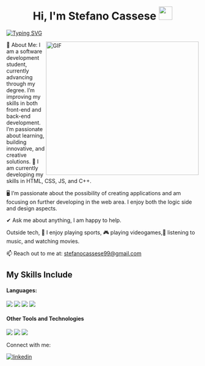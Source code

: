 <h1 align="center"><b>Hi, I'm Stefano Cassese </b><img src="https://media.giphy.com/media/hvRJCLFzcasrR4ia7z/giphy.gif" width="35"></h1>

<a href="https://git.io/typing-svg"><img src="https://readme-typing-svg.herokuapp.com?font=Fira+Code&size=25&pause=1000&color=13E3F7&background=FFFFFF00&width=900&lines=Software+student%2C+learning+and+on+the+rise." alt="Typing SVG" /></a>

<img align="right" top="500" height="350" width="400" alt="GIF" src="https://media.giphy.com/media/SWoSkN6DxTszqIKEqv/giphy.gif">



💫 About Me:
I am a software development student, currently advancing through my degree. I’m improving my skills in both front-end and back-end development. I’m passionate about learning, building innovative, and creative solutions.
🌱 I am currently developing my skills in HTML, CSS, JS, and C++.

🖥️ I’m passionate about the possibility of creating applications and am focusing on further developing in the web area. I enjoy both the logic side and design aspects.

✔ Ask me about anything, I am happy to help.

Outside tech, 🏃 I enjoy playing sports, 🎮 playing videogames,🎵 listening to music, and watching movies.

📫 Reach out to me at: stefanocassese99@gmail.com

## My Skills Include

<h4> Languages: </h4>
<span> 
  <img src="https://img.shields.io/badge/HTML5-E34F26?style=for-the-badge&logo=html5&logoColor=white">
  <img src="https://img.shields.io/badge/CSS3-1572B6?style=for-the-badge&logo=css3&logoColor=white">
  <img src="https://img.shields.io/badge/JavaScript-F7DF1E?style=for-the-badge&logo=javascript&logoColor=black">
  <img src="https://img.shields.io/badge/c%23-%23239120.svg?style=for-the-badge&logo=csharp&logoColor=white">
</span>


<h4> Other Tools and Technologies </h4>
<span>
  <img src="https://img.shields.io/badge/Git-F05032?style=for-the-badge&logo=git&logoColor=white">
  <img src="https://img.shields.io/badge/mysql-4479A1.svg?style=for-the-badge&logo=mysql&logoColor=white">
  <img src="https://img.shields.io/badge/figma-%23F24E1E.svg?style=for-the-badge&logo=figma&logoColor=white">
</span>

Connect with me:

<a href="www.linkedin.com/in/stefanocasseseprofile" target="_blank">
<img src=https://img.shields.io/badge/linkedin-%2300acee.svg?color=405DE6&style=for-the-badge&logo=linkedin&logoColor=white alt=linkedin style="margin-bottom: 5px;" />
</a>





